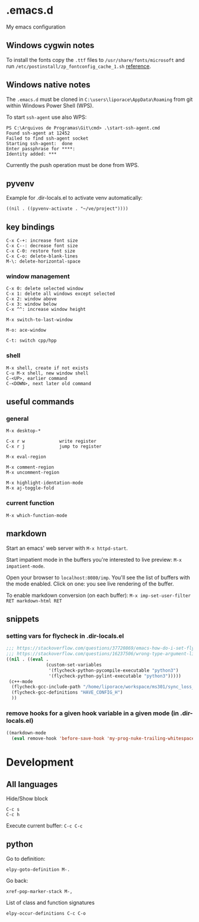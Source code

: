 # .emacs.d

My emacs configuration

## Windows cygwin notes

To install the fonts copy the ```.ttf``` files to ```/usr/share/fonts/microsoft``` and run ```/etc/postinstall/zp_fontconfig_cache_1.sh``` [reference](https://stackoverflow.com/questions/50748216/how-do-i-use-third-party-ttf-fonts-on-cygwinx-how-about-windows-fonts).

## Windows native notes

The ```.emacs.d``` must be cloned in ```C:\users\liporace\AppData\Roaming``` from git within Windows Power Shell (WPS).

To start ```ssh-agent``` use also WPS:

```
PS C:\Arquivos de Programas\Git\cmd> .\start-ssh-agent.cmd
Found ssh-agent at 12452
Failed to find ssh-agent socket
Starting ssh-agent:  done
Enter passphrase for ****:
Identity added: ***
```

Currently the push operation must be done from WPS.

## pyvenv

Example for .dir-locals.el to activate venv automatically:
```
((nil . ((pyvenv-activate . "~/ve/project"))))
```

## key bindings

```
C-x C-+: increase font size
C-x C--: decrease font size
C-x C-0: restore font size
C-x C-o: delete-blank-lines
M-\: delete-horizontal-space
```

### window management

```
C-x 0: delete selected window
C-x 1: delete all windows except selected
C-x 2: window above
C-x 3: window below
C-x ^^: increase window height
```

```
M-x switch-to-last-window
```

```
M-o: ace-window
```

```
C-t: switch cpp/hpp
```

### shell

```
M-x shell, create if not exists
C-u M-x shell, new window shell
C-<UP>, earlier command
C-<DOWN>, next later old command
```

## useful commands

### general

```
M-x desktop-*
```

```
C-x r w             write register
C-x r j             jump to register
```

```
M-x eval-region
```

```
M-x comment-region
M-x uncomment-region
```

```
M-x highlight-identation-mode
M-x aj-toggle-fold
```

### current function

```
M-x which-function-mode
```

## markdown

Start an emacs' web server with `M-x httpd-start`.

Start impatient mode in the buffers you're interested to live preview: `M-x impatient-mode`.

Open your browser to `localhost:8080/imp`. You'll see the list of buffers with the mode enabled. Click on one: you see live rendering of the buffer.

To enable markdown conversion (on each buffer): `M-x imp-set-user-filter RET markdown-html RET`

## snippets

### setting vars for flycheck in .dir-locals.el

```lisp
;;; https://stackoverflow.com/questions/37720869/emacs-how-do-i-set-flycheck-to-python-3
;;; https://stackoverflow.com/questions/16237506/wrong-type-argument-listp-eval-after-load-in-dir-locals-el
((nil . ((eval .
               (custom-set-variables
                '(flycheck-python-pycompile-executable "python3")
                '(flycheck-python-pylint-executable "python3")))))
 (c++-mode
  (flycheck-gcc-include-path "/home/liporace/workspace/ms301/sync_loss_per_band/sandbox/inpe/amazonia" "/home/liporace/workspace/ms301/sync_loss_per_band/install/include/" "/usr/local/include/terralib/kernel" "/usr/local/include/terralib/shapelib" "/usr/local/lib/qt3/include")
  (flycheck-gcc-definitions "HAVE_CONFIG_H")
  ))
```

### remove hooks for a given hook variable in a given mode (in .dir-locals.el)
```lisp
((markdown-mode
  (eval remove-hook 'before-save-hook 'my-prog-nuke-trailing-whitespace)))
```

# Development

## All languages

Hide/Show block
```
C-c s
C-c h
```

Execute current buffer: `C-c C-c`

## python

Go to definition:
```
elpy-goto-definition M-.
```

Go back:
```
xref-pop-marker-stack M-,
```

List of class and function signatures
```
elpy-occur-definitions C-c C-o
```
